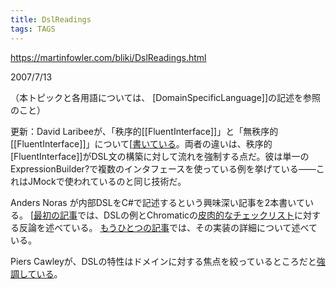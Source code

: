 ```yaml
---
title: DslReadings
tags: TAGS
---
```


https://martinfowler.com/bliki/DslReadings.html

2007/7/13

（本トピックと各用語については、 [DomainSpecificLanguage]]の記述を参照のこと）

更新：David Laribeeが、「秩序的[[FluentInterface]]」と「無秩序的[[FluentInterface]]」について[[書いている](http://laribee.com/blog/2007/07/12/ordered-fluency/)。両者の違いは、秩序的[FluentInterface]]がDSL文の構築に対して流れを強制する点だ。彼は単一のExpressionBuilder?で複数のインタフェースを使っている例を挙げている——これはJMockで使われているのと同じ技術だ。

Anders Noras が内部DSLをC#で記述するという興味深い記事を2本書いている。 [[最初の記事](http://andersnoras.com/blogs/anoras/archive/2007/07/04/i-m-coming-down-with-a-serious-case-of-the-dsls.aspx)では、DSLの例とChromaticの[皮肉的なチェックリスト](http://www.oreillynet.com/onlamp/blog/2007/05/the_is_it_a_dsl_or_an_api_ten.html)に対する反論を述べている。 [もうひとつの記事](http://andersnoras.com/blogs/anoras/archive/2007/07/09/behind-the-scenes-of-the-planning-dsl.aspx)では、その実装の詳細について述べている。

Piers Cawleyが、DSLの特性はドメインに対する焦点を絞っているところだと[強調している](http://www.bofh.org.uk/articles/2007/05/19/domain-agnostic-languages)。
